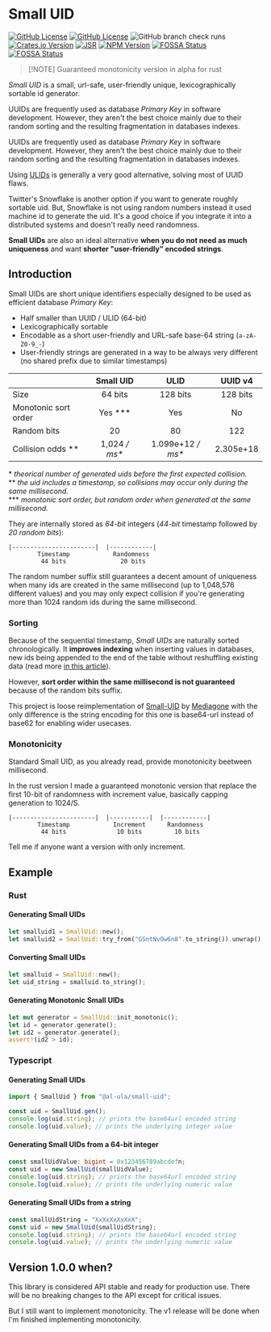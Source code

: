 # Small UID

[![GitHub License](https://img.shields.io/github/license/al-ula/small_uid)](https://github.com/al-ula/small_uid/typescript/blob/master/LICENSE-APACHE)
[![GitHub License](https://img.shields.io/badge/license-MIT-limegreen)](https://github.com/al-ula/small_uid/typescript/blob/master/LICENSE-MIT)
![GitHub branch check runs](https://img.shields.io/github/check-runs/al-ula/small_uid/master)
[![Crates.io Version](https://img.shields.io/crates/v/small_uid)](https://crates.io/crates/small_uid)
[![JSR](https://jsr.io/badges/@al-ula/small-uid)](https://jsr.io/@al-ula/small-uid)
[![NPM Version](https://img.shields.io/npm/v/small-uid)](https://www.npmjs.com/package/small-uid)
[![FOSSA Status](https://app.fossa.com/api/projects/git%2Bgithub.com%2Fal-ula%2Fsmall_uid.svg?type=shield&issueType=security)](https://app.fossa.com/projects/git%2Bgithub.com%2Fal-ula%2Fsmall_uid?ref=badge_shield&issueType=security)
[![FOSSA Status](https://app.fossa.com/api/projects/git%2Bgithub.com%2Fal-ula%2Fsmall_uid.svg?type=shield&issueType=license)](https://app.fossa.com/projects/git%2Bgithub.com%2Fal-ula%2Fsmall_uid?ref=badge_shield&issueType=license)

> [!NOTE] Guaranteed monotonicity version in alpha for rust

_Small UID_ is a small, url-safe, user-friendly unique, lexicographically
sortable id generator.

UUIDs are frequently used as database _Primary Key_ in software development.
However, they aren't the best choice mainly due to their random sorting and the
resulting fragmentation in databases indexes.

UUIDs are frequently used as database _Primary Key_ in software development.
However, they aren't the best choice mainly due to their random sorting and the
resulting fragmentation in databases indexes.

Using [ULIDs](https://github.com/ulid/spec) is generally a very good
alternative, solving most of UUID flaws.

Twitter's Snowflake is another option if you want to generate roughly sortable
uid. But, Snowflake is not using random numbers instead it used machine id to
generate the uid. It's a good choice if you integrate it into a distributed
systems and doesn't really need randomness.

**Small UIDs** are also an ideal alternative **when you do not need as much
uniqueness** and want **shorter "user-friendly" encoded strings**.

## Introduction

Small UIDs are short unique identifiers especially designed to be used as
efficient database _Primary Key_:

- Half smaller than UUID / ULID (64-bit)
- Lexicographically sortable
- Encodable as a short user-friendly and URL-safe base-64 string (`a-zA-Z0-9_-`)
- User-friendly strings are generated in a way to be always very different (no
  shared prefix due to similar timestamps)

|                           |      Small UID      |         ULID          |  UUID v4  |
| ------------------------- | :-----------------: | :-------------------: | :-------: |
| Size                      |       64 bits       |       128 bits        | 128 bits  |
| Monotonic sort order      | Yes &ast;&ast;&ast; |          Yes          |    No     |
| Random bits               |         20          |          80           |    122    |
| Collision odds &ast;&ast; |  1,024 _/ ms&ast;_  | 1.099e+12 _/ ms&ast;_ | 2.305e+18 |

&ast; _theorical number of generated uids before the first expected collision._\
&ast;&ast; _the uid includes a timestamp, so collisions may occur only during
the same millisecond._\
&ast;&ast;&ast; _monotonic sort order, but random order when generated at the
same millisecond._

They are internally stored as _64-bit_ integers (_44-bit_ timestamp followed by
_20 random bits_):

    |-----------------------|  |------------|
            Timestamp            Randomness
             44 bits               20 bits

The random number suffix still guarantees a decent amount of uniqueness when
many ids are created in the same millisecond (up to 1,048,576 different values)
and you may only expect collision if you're generating more than 1024 random ids
during the same millisecond.

### Sorting

Because of the sequential timestamp, _Small UIDs_ are naturally sorted
chronologically. It **improves indexing** when inserting values in databases,
new ids being appended to the end of the table without reshuffling existing data
(read more
[in this article](https://www.codeproject.com/Articles/388157/GUIDs-as-fast-primary-keys-under-multiple-database)).

However, **sort order within the same millisecond is not guaranteed** because of
the random bits suffix.

This project is loose reimplementation of
[Small-UID](https://github.com/Mediagone/small-uid) by
[Mediagone](https://github.com/Mediagone) with the only difference is the string
encoding for this one is base64-url instead of base62 for enabling wider
usecases.

### Monotonicity
Standard Small UID, as you already read, provide monotonicity beetween millisecond.

In the rust version I made a guaranteed monotonic version that replace the first 10-bit of randomness with increment value, basically capping generation to 1024/S.

    |-----------------------|  |-----------|  |------------|
            Timestamp            Increment      Randomness
             44 bits              10 bits         10 bits

Tell me if anyone want a version with only increment.

## Example

### Rust

#### Generating Small UIDs

```rust
let smalluid1 = SmallUid::new();
let smalluid2 = SmallUid::try_from("GSntNvOw6n8".to_string()).unwrap();
```

#### Converting Small UIDs

```rust
let smalluid = SmallUid::new();
let uid_string = smalluid.to_string();
```

#### Generating Monotonic Small UIDs

```rust
let mut generator = SmallUid::init_monotonic();
let id = generator.generate();
let id2 = generator.generate();
assert!(id2 > id);
```

### Typescript

#### Generating Small UIDs

```typescript
import { SmallUid } from "@al-ula/small-uid";

const uid = SmallUid.gen();
console.log(uid.string); // prints the base64url encoded string
console.log(uid.value); // prints the underlying integer value
```

#### Generating Small UIDs from a 64-bit integer

```typescript
const smallUidValue: bigint = 0x123456789abcdefn;
const uid = new SmallUid(smallUidValue);
console.log(uid.string); // prints the base64url encoded string
console.log(uid.value); // prints the underlying numeric value
```

#### Generating Small UIDs from a string

```typescript
const smallUidString = "XxXxXxXxXxX";
const uid = new SmallUid(smallUidString);
console.log(uid.string); // prints the base64url encoded string
console.log(uid.value); // prints the underlying numeric value
```

## Version 1.0.0 when?

This library is considered API stable and ready for production use. There will
be no breaking changes to the API except for critical issues.

But I still want to implement monotonicity. The v1 release will be done when I'm
finished implementing monotonicity.
